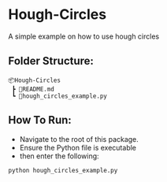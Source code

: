 # Hough-Circles

A simple example on how to use hough circles
 
## Folder Structure:
```
📦Hough-Circles
 ┣ 📜README.md
 ┗ 📜hough_circles_example.py
```
## How To Run:

* Navigate to the root of this package.
* Ensure the Python file is executable 
* then enter the following:
```
python hough_circles_example.py
```
